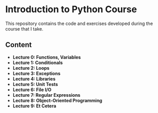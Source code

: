 # Introduction to Python Course

This repository contains the code and exercises developed during the course that I take.

## Content

- **Lecture 0: Functions, Variables**
- **Lecture 1: Conditionals** 
- **Lecture 2: Loops** 
- **Lecture 3: Exceptions**
- **Lecture 4: Libraries** 
- **Lecture 5: Unit Tests**
- **Lecture 6: File I/O** 
- **Lecture 7: Regular Expressions** 
- **Lecture 8: Object-Oriented Programming**
- **Lecture 9: Et Cetera**
